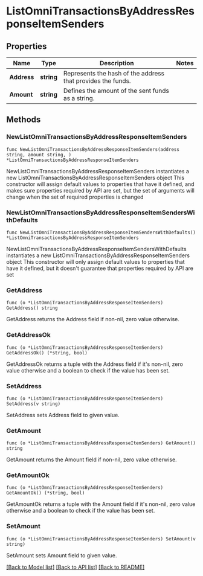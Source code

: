# ListOmniTransactionsByAddressResponseItemSenders

## Properties

Name | Type | Description | Notes
------------ | ------------- | ------------- | -------------
**Address** | **string** | Represents the hash of the address that provides the funds. | 
**Amount** | **string** | Defines the amount of the sent funds as a string. | 

## Methods

### NewListOmniTransactionsByAddressResponseItemSenders

`func NewListOmniTransactionsByAddressResponseItemSenders(address string, amount string, ) *ListOmniTransactionsByAddressResponseItemSenders`

NewListOmniTransactionsByAddressResponseItemSenders instantiates a new ListOmniTransactionsByAddressResponseItemSenders object
This constructor will assign default values to properties that have it defined,
and makes sure properties required by API are set, but the set of arguments
will change when the set of required properties is changed

### NewListOmniTransactionsByAddressResponseItemSendersWithDefaults

`func NewListOmniTransactionsByAddressResponseItemSendersWithDefaults() *ListOmniTransactionsByAddressResponseItemSenders`

NewListOmniTransactionsByAddressResponseItemSendersWithDefaults instantiates a new ListOmniTransactionsByAddressResponseItemSenders object
This constructor will only assign default values to properties that have it defined,
but it doesn't guarantee that properties required by API are set

### GetAddress

`func (o *ListOmniTransactionsByAddressResponseItemSenders) GetAddress() string`

GetAddress returns the Address field if non-nil, zero value otherwise.

### GetAddressOk

`func (o *ListOmniTransactionsByAddressResponseItemSenders) GetAddressOk() (*string, bool)`

GetAddressOk returns a tuple with the Address field if it's non-nil, zero value otherwise
and a boolean to check if the value has been set.

### SetAddress

`func (o *ListOmniTransactionsByAddressResponseItemSenders) SetAddress(v string)`

SetAddress sets Address field to given value.


### GetAmount

`func (o *ListOmniTransactionsByAddressResponseItemSenders) GetAmount() string`

GetAmount returns the Amount field if non-nil, zero value otherwise.

### GetAmountOk

`func (o *ListOmniTransactionsByAddressResponseItemSenders) GetAmountOk() (*string, bool)`

GetAmountOk returns a tuple with the Amount field if it's non-nil, zero value otherwise
and a boolean to check if the value has been set.

### SetAmount

`func (o *ListOmniTransactionsByAddressResponseItemSenders) SetAmount(v string)`

SetAmount sets Amount field to given value.



[[Back to Model list]](../README.md#documentation-for-models) [[Back to API list]](../README.md#documentation-for-api-endpoints) [[Back to README]](../README.md)


